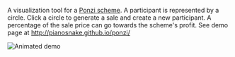 A visualization tool for a [Ponzi scheme](https://en.wikipedia.org/wiki/Ponzi_scheme). A participant is represented by a circle. Click a circle to generate a sale and create a new participant. A
 percentage of the sale price can go towards the scheme's profit. See demo page at <http://pianosnake.github.io/ponzi/>

![Animated demo](https://92fcb41a43d1d336366489008203152e7a54f1a8-www.googledrive.com/host/0B2yJBQz-_X5XSk9KMXd0UEgzYmM/ponzi.gif)